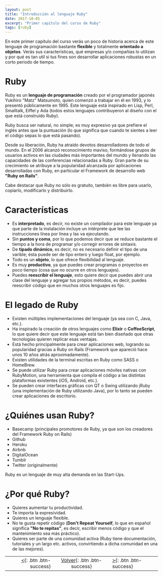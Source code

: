 ```yaml
---
layout: post
title: "Introducción al lenguaje Ruby"
date: 2017-10-05
excerpt: "Primer capítulo del curso de Ruby"
tags: [ruby]
---
```


En este primer capítulo del curso verás un poco de historia acerca de este lenguaje de programación bastante **flexible** y totalmente **orientado a objetos**. Verás sus características, qué empresas y/o compañias lo utilizan y por qué es tan util si tus fines son desarrollar aplicaciones robustas en un corto periodo de tiempo.

# Ruby

Ruby es un **lenguaje de programación** creado por el programador japonés Yukihiro "Matz" Matsumoto, quien comenzó a trabajar en él en 1993, y lo presentó públicamente en 1995. Este lenguaje está inspirado en Lisp, Perl, Smalltalk, Eiffel y Ada (todos estos lenguajes contribuyeron al diseño con el que está construido Ruby).

Ruby busca ser natural, no simple; es muy expresivo ya que prefiere el inglés antes que la puntuación (lo que significa que cuando te sientes a leer el código sepas lo que está pasando).

Desde su liberación, Ruby ha atraído devotos desarrolladores de todo el mundo. En el 2006 alcanzó reconocimiento maviso, formándose grupos de usuarios activos en las ciudades más importantes del mundo y llenando las capacidades de las conferencias relacionadas a Ruby. Gran parte de su crecimiento se atribuye a la popularidad alcanzada por aplicaciones desarrolladas con Ruby, en particular el Framework de desarrollo web **"Ruby on Rails"**.

Cabe destacar que Ruby no sólo es gratuito, también es libre para usarlo, copiarlo, modificarlo y distribuirlo.

# Características

* Es **interpretado**, es decir, no existe un compilador para este lenguaje ya que parte de la instalación incluye un intérprete que lee las instrucciones línea por línea y las va ejecutando.
* Sin **puntos y coma**, por lo que podemos decir que se reduce bastante el tiempo a la hora de programar y/o corregir errores de sintaxis.
* De **tipado dinámico**, es decir, no es necesario definir el tipo de una varible; ésta puede ser de tipo entero y luego float, por ejemplo.
* Todo es un **objeto**, lo que ofrece flexibilidad al lenguaje.
* Es muy **productivo**, ya que puedes crear programas o proyectos en poco tiempo (cosa que no ocurre en otros lenguajes).
* Puedes **reescribir el lenguaje**, esto quiere decir que puedes abrir una clase del lenguaje y agregar tus propios métodos, es decir, puedes reescribir código que en muchos otros lenguajes es fijo.

# El legado de Ruby

* Existen múltiples implementaciones del lenguaje (ya sea con C, Java, etc.).
* Ha inspirado la creación de otros lenguajes como **Elixir** o **CoffeeScript**, lo que quiere decir que este lenguaje está tan bien diseñado que otras tecnologías quieren replicar esas ventajas.
* Está hecho principalmente para crear aplicaciones web, logrando su popularidad gracias a Ruby on Rails (Framework que apareció hace unos 10 años atrás aproximadamente).
* Existen utilidades de la terminal escritas en Ruby como SASS o HomeBrew.
* Se puede utilizar Ruby para crear aplicaciones móviles nativas con RubyMotion, una herramienta que compila el código a las distintas plataformas existentes (iOS, Android, etc.).
* Se pueden crear interfaces gráficas con QT o Swing utilizando jRuby (una implementación de Ruby utilizando Java), por lo tanto se pueden crear aplicaciones de escritorio.

# ¿Quiénes usan Ruby?

* Basecamp (principales promotores de Ruby, ya que son los creadores del Framework Ruby on Rails)
* Github
* Heroku
* Airbnb
* DigitalOcean
* Tumblr
* Twitter (originalmente)

Ruby es un lenguaje de muy alta demanda en las Start-Ups.

# ¿Por qué Ruby?

* Quieres aumentar tu productividad.
* Te importa la expresividad.
* Quieres un lenguaje flexible.
* No te gusta repetir código (**Don't Repeat Yourself**, lo que en español significa **"No te repitas"**, es decir, escribir menos código y que el mantenimiento sea más práctico).
* Quieres ser parte de una comunidad activa (Ruby tiene documentación, tutoriales y un largo etc. activos, convirtiendo a dicha comunidad en una de las mejores).

|     |     |     |
|----:|:---:|:----|
| [<](https://nisoto.github.io/blog/){: .btn .btn-success} | [Volver](https://nisoto.github.io/curso-ruby/){: .btn .btn-success} | [>](https://nisoto.github.io/instalacion-ruby/){: .btn .btn-success} |
